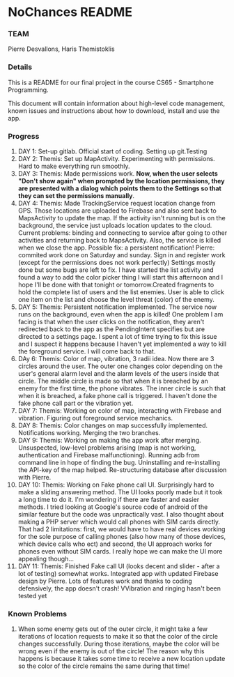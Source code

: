 # NoChances README

### TEAM
Pierre Desvallons, Haris Themistoklis

### Details
This is a README for our final project in the course CS65 - Smartphone Programming.

This document will contain information about high-level code management, known issues and instructions about how to download, install and use the app.

### Progress
1. DAY 1: Set-up gitlab. Official start of coding. Setting up git.Testing
2. DAY 2: Themis: Set up MapActivity. Experimenting with permissions. Hard to make everything run smoothly.
3. DAY 3: Themis: Made permissions work. **Now, when the user selects "Don't show again" when prompted by the location permissions, they are presented with a dialog which points them to the Settings so that they can set the permissions manually**.
4. DAY 4: Themis: Made TrackingService request location change from GPS. Those locations are uploaded to Firebase and also sent back to MapsActivity to update the map. If the activity isn't running but is on the background, the service just uploads location updates to the cloud. Current problems: binding and connecting to service after going to other activities and returning back to MapsActivity. Also, the service is killed when we close the app. Possible fix: a persistent notification! Pierre: commited work done on Saturday and sunday. Sign in and register work (except for the permissions does not work perfectly) Settings mostly done but some bugs are left to fix. I have started the list activity and found a way to add the color picker thing I will start this afternoon and I hope I'll be done with that tonight or tomorrow.Created fragments to hold the complete list of users and the list enemies. User is able to click one item on the list and choose the level threat (color) of the enemy.
5. DAY 5: Themis: Persistent notification implemented. The service now runs on the background, even when the app is killed! One problem I am facing is that when the user clicks on the notification, they aren't redirected back to the app as the PendingIntent specifies but are directed to a settings page. I spent a lot of time trying to fix this issue and I suspect it happens because I haven't yet implemented a way to kill the foreground service. I will come back to that.
6. DAy 6: Themis: Color of map, vibration, 3 radii idea. Now there are 3 circles around the user. The outer one changes color depending on the user's general alarm level and the alarm levels of the users inside that circle. The middle circle is made so that when it is breached by an enemy for the first time, the phone vibrates. The inner circle is such that when it is breached, a fake phone call is triggered. I haven't done the fake phone call part or the vibration yet.
7. DAY 7: Themis: Working on color of map, interacting with Firebase and vibration. Figuring out foreground service mechanics.
8. DAY 8: Themis: Color changes on map successfully implemented. Notifications working. Merging the two branches.
9. DAY 9: Themis: Working on making the app work after merging. Unsuspected, low-level problems arising (map is not working, authentication and Firebase malfunctioning). Running adb from command line in hope of finding the bug. Uninstalling and re-installing the API-key of the map helped. Re-structuring database after discussion with Pierre.
10. DAY 10: Themis: Working on Fake phone call UI. Surprisingly hard to make a sliding answering method. The UI looks poorly made but it took a long time to do it. I'm wondering if there are faster and easier methods. I tried looking at Google's source code of android of the similar feature but the code was unpractically vast. I also thought about making a PHP server which would call phones with SIM cards directly. That had 2 limitations: first, we would have to have real devices working for the sole purpose of calling phones (also how many of those devices, which device calls who ect) and second, the UI approach works for phones even without SIM cards. I really hope we can make the UI more appealing though...
11. DAY 11: Themis: Finished Fake call UI (looks decent and slider - after a lot of testing) somewhat works. Integrated app with updated Firebase design by Pierre. Lots of features work and thanks to coding defensively, the app doesn't crash! VVibration and ringing hasn't been tested yet


### Known Problems
1. When some enemy gets out of the outer circle, it might take a few iterations of location requests to make it so that the color of the circle changes successfully. During those iterations, maybe the color will be wrong even if the enemy is out of the circle! The reason why this happens is because it takes some time to receive a new location update so the color of the circle remains the same during that time!
